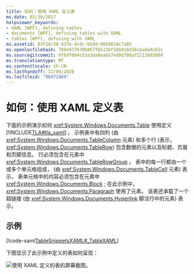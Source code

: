 ```yaml
---
title: 如何：使用 XAML 定义表
ms.date: 03/30/2017
helpviewer_keywords:
- XAML [WPF], defining tables
- documents [WPF], defining tables with XAML
- tables [WPF], defining with XAML
ms.assetid: 83f2dc58-437e-4cdc-b5dd-0019810c7a85
ms.openlocfilehash: 709e977670b867f6513bf166918d3bcba0a8c62c
ms.sourcegitcommit: 9f6df084c53a3da0ea657ed0d708a72213683084
ms.translationtype: MT
ms.contentlocale: zh-CN
ms.lasthandoff: 12/09/2020
ms.locfileid: "96972469"
---
```

# <a name="how-to-define-a-table-with-xaml"></a>如何：使用 XAML 定义表
下面的示例演示如何 <xref:System.Windows.Documents.Table> 使用定义 [!INCLUDE[TLA#tla_xaml](../../../includes/tlasharptla-xaml-md.md)] 。  示例表中有四列 (由 <xref:System.Windows.Documents.TableColumn> 元素) 和多个行 (表示， <xref:System.Windows.Documents.TableRow>) 包含数据的元素以及标题、页眉和页脚信息。  行必须包含在元素中 <xref:System.Windows.Documents.TableRowGroup> 。  表中的每一行都由一个或多个单元格组成， (由 <xref:System.Windows.Documents.TableCell> 元素) 表示。  表单元格中的内容必须包含在元素中 <xref:System.Windows.Documents.Block> ; 在此示例中， <xref:System.Windows.Documents.Paragraph> 使用了元素。  该表还承载了一个超链接 (由 <xref:System.Windows.Documents.Hyperlink> 脚注行中的元素) 表示。  
  
## <a name="example"></a>示例  
 [!code-xaml[TableSnippetsXAML#_TableXAML](~/samples/snippets/csharp/VS_Snippets_Wpf/TableSnippetsXAML/CS/Window1.xaml#_tablexaml)]  
  
 下图显示了此示例中定义的表如何呈现：  
  
 ![使用 XAML 定义的表的屏幕截图。](./media/how-to-define-a-table-with-xaml/planetary-information-xaml-table.png)
